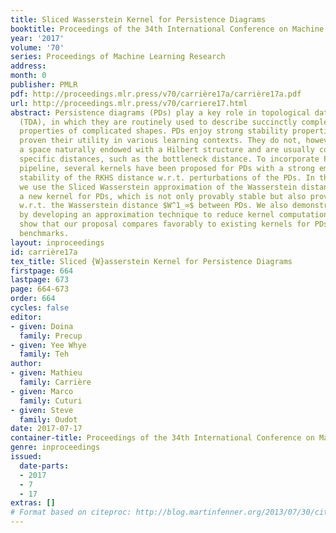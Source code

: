 ```yaml
---
title: Sliced Wasserstein Kernel for Persistence Diagrams
booktitle: Proceedings of the 34th International Conference on Machine Learning
year: '2017'
volume: '70'
series: Proceedings of Machine Learning Research
address: 
month: 0
publisher: PMLR
pdf: http://proceedings.mlr.press/v70/carrière17a/carrière17a.pdf
url: http://proceedings.mlr.press/v70/carriere17.html
abstract: Persistence diagrams (PDs) play a key role in topological data analysis
  (TDA), in which they are routinely used to describe succinctly complex topological
  properties of complicated shapes. PDs enjoy strong stability properties and have
  proven their utility in various learning contexts. They do not, however, live in
  a space naturally endowed with a Hilbert structure and are usually compared with
  specific distances, such as the bottleneck distance. To incorporate PDs in a learning
  pipeline, several kernels have been proposed for PDs with a strong emphasis on the
  stability of the RKHS distance w.r.t. perturbations of the PDs. In this article,
  we use the Sliced Wasserstein approximation of the Wasserstein distance to define
  a new kernel for PDs, which is not only provably stable but also provably discriminative
  w.r.t. the Wasserstein distance $W^1_∞$ between PDs. We also demonstrate its practicality,
  by developing an approximation technique to reduce kernel computation time, and
  show that our proposal compares favorably to existing kernels for PDs on several
  benchmarks.
layout: inproceedings
id: carrière17a
tex_title: Sliced {W}asserstein Kernel for Persistence Diagrams
firstpage: 664
lastpage: 673
page: 664-673
order: 664
cycles: false
editor:
- given: Doina
  family: Precup
- given: Yee Whye
  family: Teh
author:
- given: Mathieu
  family: Carrière
- given: Marco
  family: Cuturi
- given: Steve
  family: Oudot
date: 2017-07-17
container-title: Proceedings of the 34th International Conference on Machine Learning
genre: inproceedings
issued:
  date-parts:
  - 2017
  - 7
  - 17
extras: []
# Format based on citeproc: http://blog.martinfenner.org/2013/07/30/citeproc-yaml-for-bibliographies/
---
```

